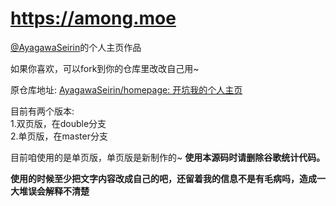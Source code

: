 # https://among.moe
[@AyagawaSeirin](https://github.com/AyagawaSeirin)的个人主页作品

如果你喜欢，可以fork到你的仓库里改改自己用~

原仓库地址: [AyagawaSeirin/homepage: 开坑我的个人主页](https://github.com/AyagawaSeirin/homepage)

目前有两个版本:<br>
1.双页版，在double分支<br>
2.单页版，在master分支

目前咱使用的是单页版，单页版是新制作的~
**使用本源码时请删除谷歌统计代码。**

**使用的时候至少把文字内容改成自己的吧，还留着我的信息不是有毛病吗，造成一大堆误会解释不清楚**
